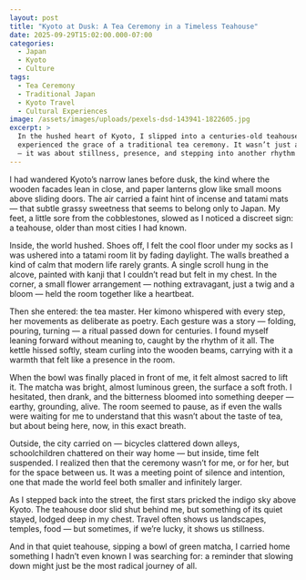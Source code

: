 ```yaml
---
layout: post
title: "Kyoto at Dusk: A Tea Ceremony in a Timeless Teahouse"
date: 2025-09-29T15:02:00.000-07:00
categories:
  - Japan
  - Kyoto
  - Culture
tags:
  - Tea Ceremony
  - Traditional Japan
  - Kyoto Travel
  - Cultural Experiences
image: /assets/images/uploads/pexels-dsd-143941-1822605.jpg
excerpt: >
  In the hushed heart of Kyoto, I slipped into a centuries-old teahouse and
  experienced the grace of a traditional tea ceremony. It wasn’t just about tea
  — it was about stillness, presence, and stepping into another rhythm of life.
---
```

I had wandered Kyoto’s narrow lanes before dusk, the kind where the wooden facades lean in close, and paper lanterns glow like small moons above sliding doors. The air carried a faint hint of incense and tatami mats — that subtle grassy sweetness that seems to belong only to Japan. My feet, a little sore from the cobblestones, slowed as I noticed a discreet sign: a teahouse, older than most cities I had known.

Inside, the world hushed. Shoes off, I felt the cool floor under my socks as I was ushered into a tatami room lit by fading daylight. The walls breathed a kind of calm that modern life rarely grants. A single scroll hung in the alcove, painted with kanji that I couldn’t read but felt in my chest. In the corner, a small flower arrangement — nothing extravagant, just a twig and a bloom — held the room together like a heartbeat.

Then she entered: the tea master. Her kimono whispered with every step, her movements as deliberate as poetry. Each gesture was a story — folding, pouring, turning — a ritual passed down for centuries. I found myself leaning forward without meaning to, caught by the rhythm of it all. The kettle hissed softly, steam curling into the wooden beams, carrying with it a warmth that felt like a presence in the room.

When the bowl was finally placed in front of me, it felt almost sacred to lift it. The matcha was bright, almost luminous green, the surface a soft froth. I hesitated, then drank, and the bitterness bloomed into something deeper — earthy, grounding, alive. The room seemed to pause, as if even the walls were waiting for me to understand that this wasn’t about the taste of tea, but about being here, now, in this exact breath.

Outside, the city carried on — bicycles clattered down alleys, schoolchildren chattered on their way home — but inside, time felt suspended. I realized then that the ceremony wasn’t for me, or for her, but for the space between us. It was a meeting point of silence and intention, one that made the world feel both smaller and infinitely larger.

As I stepped back into the street, the first stars pricked the indigo sky above Kyoto. The teahouse door slid shut behind me, but something of its quiet stayed, lodged deep in my chest. Travel often shows us landscapes, temples, food — but sometimes, if we’re lucky, it shows us stillness.  

And in that quiet teahouse, sipping a bowl of green matcha, I carried home something I hadn’t even known I was searching for: a reminder that slowing down might just be the most radical journey of all.
